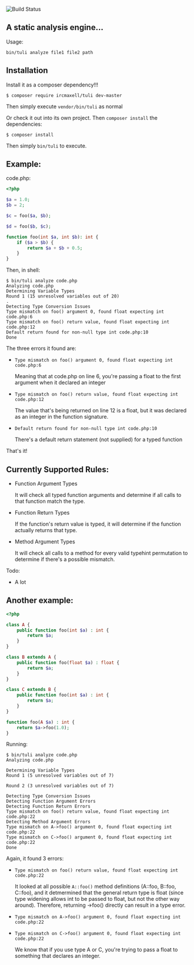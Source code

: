 ![Build Status](https://travis-ci.org/ircmaxell/Tuli.svg)

## A static analysis engine...

Usage:

    bin/tuli analyze file1 file2 path

## Installation

Install it as a composer dependency!!!

`$ composer require ircmaxell/tuli dev-master`

Then simply execute `vendor/bin/tuli` as normal

Or check it out into its own project. Then `composer install` the dependencies:

`$ composer install`

Then simply `bin/tuli` to execute.

## Example:

code.php:

```php
<?php

$a = 1.0;
$b = 2;

$c = foo($a, $b);

$d = foo($b, $c);

function foo(int $a, int $b): int {
    if ($a > $b) {
        return $a + $b + 0.5;
    }
}
```

Then, in shell:

    $ bin/tuli analyze code.php
    Analyzing code.php
    Determining Variable Types
    Round 1 (15 unresolved variables out of 20)
    .
    Detecting Type Conversion Issues
    Type mismatch on foo() argument 0, found float expecting int code.php:6
    Type mismatch on foo() return value, found float expecting int code.php:12
    Default return found for non-null type int code.php:10
    Done

The three errors it found are:

 * `Type mismatch on foo() argument 0, found float expecting int code.php:6`

 	Meaning that at code.php on line 6, you're passing a float to the first argument when it declared an integer

 * `Type mismatch on foo() return value, found float expecting int code.php:12`

 	The value that's being returned on line 12 is a float, but it was declared as an integer in the function signature.

 * `Default return found for non-null type int code.php:10`

 	There's a default return statement (not supplied) for a typed function

That's it!

## Currently Supported Rules:

 * Function Argument Types

    It will check all typed function arguments and determine if all calls to that function match the type.

 * Function Return Types

    If the function's return value is typed, it will determine if the function actually returns that type.

 * Method Argument Types

    It will check all calls to a method for every valid typehint permutation to determine if there's a possible mismatch.

Todo:

* A lot

## Another example:

```php
<?php

class A {
    public function foo(int $a) : int {
        return $a;
    }
}

class B extends A {
    public function foo(float $a) : float {
        return $a;
    }
}

class C extends B {
    public function foo(int $a) : int {
        return $a;
    }
}

function foo(A $a) : int {
    return $a->foo(1.0);
}
```

Running:

    $ bin/tuli analyze code.php
    Analyzing code.php

    Determining Variable Types
    Round 1 (5 unresolved variables out of 7)

    Round 2 (3 unresolved variables out of 7)

    Detecting Type Conversion Issues
    Detecting Function Argument Errors
    Detecting Function Return Errors
    Type mismatch on foo() return value, found float expecting int code.php:22
    Detecting Method Argument Errors
    Type mismatch on A->foo() argument 0, found float expecting int code.php:22
    Type mismatch on C->foo() argument 0, found float expecting int code.php:22
    Done

Again, it found 3 errors:

 * `Type mismatch on foo() return value, found float expecting int code.php:22`

    It looked at all possible `A::foo()` method definitions (A::foo, B::foo, C::foo), and it detmermined that the general return type is float (since type widening allows int to be passed to float, but not the other way around). Therefore, returning ->foo() directly can result in a type error.

 * `Type mismatch on A->foo() argument 0, found float expecting int code.php:22`
 * `Type mismatch on C->foo() argument 0, found float expecting int code.php:22`

    We know that if you use type A or C, you're trying to pass a float to something that declares an integer.

